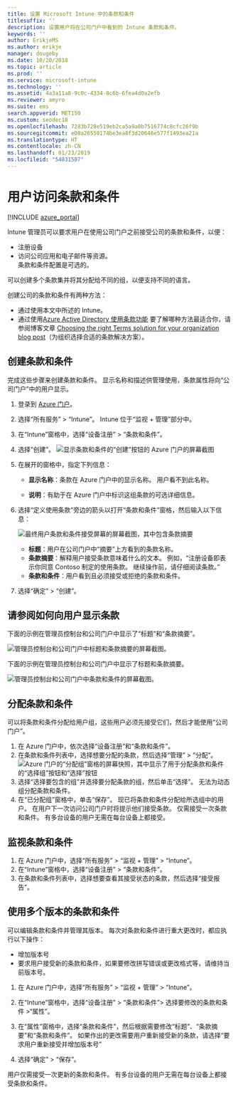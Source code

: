 ```yaml
---
title: 设置 Microsoft Intune 中的条款和条件
titlesuffix: ''
description: 设置用户将在公司门户中看到的 Intune 条款和条件。
keywords: ''
author: ErikjeMS
ms.author: erikje
manager: dougeby
ms.date: 10/20/2018
ms.topic: article
ms.prod: ''
ms.service: microsoft-intune
ms.technology: ''
ms.assetid: 4a3a11a8-9c0c-4334-8c6b-6fea4d0a2efb
ms.reviewer: amyro
ms.suite: ems
search.appverid: MET150
ms.custom: seodec18
ms.openlocfilehash: 7283b728e519eb2ca5a9a0b7516774c8cfc26f9b
ms.sourcegitcommit: e08a26558174be3ea8f3d20646e577f1493ea21a
ms.translationtype: HT
ms.contentlocale: zh-CN
ms.lasthandoff: 01/23/2019
ms.locfileid: "54831507"
---
```

# <a name="terms-and-conditions-for-user-access"></a>用户访问条款和条件

[!INCLUDE [azure_portal](./includes/azure_portal.md)]

Intune 管理员可以要求用户在使用公司门户之前接受公司的条款和条件，以便：
- 注册设备
- 访问公司应用和电子邮件等资源。    
条款和条件配置是可选的。

可以创建多个条款集并将其分配给不同的组，以便支持不同的语言。

创建公司的条款和条件有两种方法：
- 通过使用本文中所述的 Intune。
- 通过使用[Azure Active Directory 使用条款功能](https://docs.microsoft.com/azure/active-directory/governance/active-directory-tou) 要了解哪种方法最适合你，请参阅博客文章 [Choosing the right Terms solution for your organization blog post](https://go.microsoft.com/fwlink/?linkid=2010506&clcid=0x409)（为组织选择合适的条款解决方案）。 

## <a name="create-terms-and-conditions"></a>创建条款和条件
完成这些步骤来创建条款和条件。 显示名称和描述供管理使用，条款属性将向“公司门户”中的用户显示。

1. 登录到 [Azure 门户](https://portal.azure.com)。
2. 选择“所有服务” > “Intune”。 Intune 位于“监视 + 管理”部分中。
3. 在“Intune”窗格中，选择“设备注册” > “条款和条件”。
2. 选择“创建”。
![显示条款和条件的“创建”按钮的 Azure 门户的屏幕截图](media/terms-create-terms.png)
3. 在展开的窗格中，指定下列信息：

   - **显示名称**：条款在 Azure 门户中的显示名称。 用户看不到此名称。

   - **说明**：有助于在 Azure 门户中标识这组条款的可选详细信息。

4. 选择“定义使用条款”旁边的箭头以打开“条款和条件”窗格，然后输入以下信息：

   ![最终用户条款和条件接受屏幕的屏幕截图，其中包含条款摘要](./media/terms-summary-create.png)

   - **标题**：用户在公司门户中“摘要”上方看到的条款名称。
   - **条款摘要**：解释用户接受条款意味着什么的文本。 例如，“注册设备即表示你同意 Contoso 制定的使用条款。 继续操作前，请仔细阅读条款。”
   - **条款和条件**：用户看到且必须接受或拒绝的条款和条件。

5. 选择“确定” > “创建”。

## <a name="see-how-terms-are-displayed-to-your-users"></a>请参阅如何向用户显示条款
下面的示例在管理员控制台和公司门户中显示了“标题”和“条款摘要”。

![管理员控制台和公司门户中标题和条款摘要的屏幕截图。](./media/terms-summary-terms.png)

下面的示例在管理员控制台和公司门户中显示了标题和条款摘要。

![管理员控制台和公司门户中条款和条件的屏幕截图。](./media/terms-properties-terms.png)

## <a name="assign-terms-and-conditions"></a>分配条款和条件

可以将条款和条件分配给用户组，这些用户必须先接受它们，然后才能使用“公司门户”。

1. 在 Azure 门户中，依次选择“设备注册”和“条款和条件”。
2. 在条款和条件列表中，选择想要分配的条款，然后选择“管理” > “分配”。
![Azure 门户的“分配组”窗格的屏幕快照，其中显示了用于分配条款和条件的“选择组”按钮和“选择”按钮](media/terms-assign-groups.png)
3. 选择“选择要包含的组”并选择要分配条款的组，然后单击“选择”。 无法为动态组分配条款和条件。
4. 在“已分配组”窗格中，单击“保存”。  现已将条款和条件分配给所选组中的用户。 在用户下一次访问公司门户时将提示他们接受条款。 仅需接受一次条款和条件。 有多台设备的用户无需在每台设备上都接受。


## <a name="monitor-terms-and-conditions"></a>监视条款和条件

1. 在 Azure 门户中，选择“所有服务” > “监视 + 管理” > “Intune”。 
1. 在“Intune”窗格中，选择“设备注册” > “条款和条件”。
2. 在条款和条件列表中，选择想要查看其接受状态的条款，然后选择“接受报告”。

## <a name="work-with-multiple-versions-of-terms-and-conditions"></a>使用多个版本的条款和条件
可以编辑条款和条件并管理其版本。 每次对条款和条件进行重大更改时，都应执行以下操作：
- 增加版本号
- 要求用户接受新的条款和条件，如果要修改拼写错误或更改格式等，请维持当前版本号。

1. 在 Azure 门户中，选择“所有服务” > “监视 + 管理” > “Intune”。

2. 在“Intune”窗格中，选择“设备注册” > “条款和条件”> 选择要修改的条款和条件 >“属性”。

4. 在“属性”窗格中，选择“条款和条件”，然后根据需要修改“标题”、“条款摘要”和“条款和条件”。 如果作出的更改需要用户重新接受新的条款，请选择“要求用户重新接受并增加版本号”

4.  选择“确定” > “保存”。

用户仅需接受一次更新的条款和条件。 有多台设备的用户无需在每台设备上都接受条款和条件。
